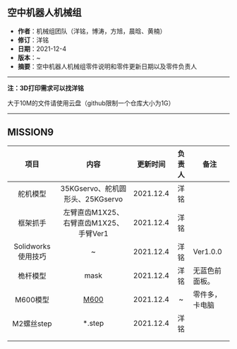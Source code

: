## 空中机器人机械组

- **作者**：机械组团队（洋铭，博涛，方旭，晨晗、黄楠）
- **修订**：洋铭
- **日期**：2021-12-4
- **版本**：~
- **摘要**：空中机器人机械组零件说明和零件更新日期以及零件负责人

------
**注：3D打印需求可以找洋铭**

大于10M的文件请使用云盘（github限制一个仓库大小为1G）

------


## MISSION9

|        项目        |                   内容                   | 更新时间  | 负责人 | 备注           |
| :----------------: | :--------------------------------------: | :-------: | :----: | -------------- |
|      舵机模型      |     35KGservo、舵机圆形头、25KGservo     | 2021.12.4 |  洋铭  |                |
|      框架抓手      |  左臂直齿M1X25、右臂直齿M1X25、手臂Ver1  | 2021.12.4 |  洋铭  |                |
| Solidworks使用技巧 |                    ~                     | 2021.12.4 |  洋铭  | Ver1.0.0       |
|      桅杆模型      |                   mask                   | 2021.12.4 |  洋铭  | 无蓝色前面板。 |
|      M600模型      | [M600](https://pan.baidu.com/s/4glGi5gR) | 2021.12.4 |   ~    | 零件多，卡电脑 |
|     M2螺丝step     |                  *.step                  | 2021.12.4 |  洋铭  |                |
|                    |                                          |           |        |                |
|                    |                                          |           |        |                |


